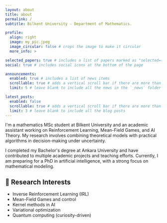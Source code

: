 ```yaml
---
layout: about
title: about
permalink: /
subtitle: Bilkent University - Department of Mathematics.

profile:
  align: right
  image: my_pic.jpeg
  image_circular: false # crops the image to make it circular
  more_info: >

selected_papers: true # includes a list of papers marked as "selected={true}"
social: true # includes social icons at the bottom of the page

announcements:
  enabled: true # includes a list of news items
  scrollable: true # adds a vertical scroll bar if there are more than 3 news items
  limit: 5 # leave blank to include all the news in the `_news` folder

latest_posts:
  enabled: false
  scrollable: true # adds a vertical scroll bar if there are more than 3 new posts items
  limit: 3 # leave blank to include all the blog posts
---
```


I'm a mathematics MSc student at Bilkent University and an academic assistant working on Reinforcement Learning, Mean-Field Games, and AI Theory. My research involves combining theoretical models with practical algorithms in decision-making under uncertainty.

I completed my Bachelor's degree at Ankara University and have contributed to multiple academic projects and teaching efforts. Currently, I am preparing for a PhD in artificial intelligence, with a strong focus on mathematical modeling.

## 🔬 Research Interests

- Inverse Reinforcement Learning (IRL)
- Mean-Field Games and control
- Kernel methods in AI
- Variational optimization
- Quantum computing (curiosity-driven)

